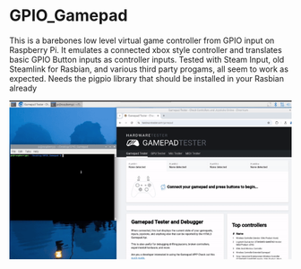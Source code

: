 # GPIO_Gamepad
This is a barebones low level virtual game controller from GPIO input on Raspberry Pi.
It emulates a connected xbox style controller and translates basic GPIO Button inputs as controller inputs. Tested with Steam Input, old Steamlink for Rasbian, and various third party progams, all seem to work as expected.
Needs the pigpio library that should be installed in your Rasbian already

![me](https://github.com/EfentakisM/GPIO_Gamepad/blob/master/GamePadDemo.gif)
